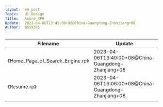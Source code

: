 ```yaml
---
layout:  en_post
Topic:   UI_Design
Title:   Axure_RP9
Update:  2023-04-06T13:45:00+08@China-Guangdong-Zhanjiang+08
Author:  BSS9395
---
```


| Filename                          | Update                                              | Author  |
| --------------------------------- | --------------------------------------------------- | ------- |
| 《Home_Page_of_Search_Engine.rp》 | 2023-04-06T13:49:00+08@China-Guangdong-Zhanjiang+08 | BSS9395 |
| 《Resume.rp》                     | 2023-04-06T16:06:00+08@China-Guangdong-Zhanjiang+08 | BSS9395 |
|                                   |                                                     |         |


